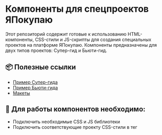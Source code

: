 # Компоненты для спецпроектов ЯПокупаю

Этот репозиторий содержит готовые к использованию HTML-компоненты, CSS-стили и JS-скрипты для создания специальных проектов на платформе ЯПокупаю. Компоненты предназначены для двух типов проектов: Супер-гид и Бьюти-гид.
## 📦 Полезные ссылки

 - [Пример Супер-гида](https://www.yapokupayu.ru/guide/superguide-ekb)
 - [Пример Бьюти-гида](https://www.yapokupayu.ru/guide/beautyguide-ekb)
 - [Макеты](https://www.figma.com/file/ZSmi1cVDFPDQ4YBVLmjNy1/%D0%9C%D0%BE%D0%B8-%D1%80%D0%B0%D0%B1%D0%BE%D1%82%D1%8B?node-id=2849-115&t=GkbdH9I20uELAUwJ-0)


## 🚀 Для работы компонентов необходимо:

- Подключить необходимые CSS и JS библиотеки
- Подключить соответствующие проекту CSS-стили в тег <style>
- Подключить соответствующие проекту JS-скрипты
- Скопировать html-разметку компонента в Источник CKEditor


## 📁 Структура

Все необходимые html-компоненты находятся в папках

```bash
  dist/components/landing-page/ - Компоненты Супер-гида
  dist/components/beauty-guide/ - Компоненты Бьюти-гида
```

Необходимый CSS для проектов находится в папке 
```bash
  dist/css/landing-page.min.css - Для Супер-гида
  dist/css/beauty-guide.min.css - Для Бьюти-гида
```

Необходимый JS для проектов находится в папке 
```bash
  dist/css/landing-page.min.js - Для Супер-гида
  dist/css/beauty-guide.min.js - Для Бьюти-гида
```

## 📚 Необходимые javascript библиотетки для Бьюти-гида

```html
<script src="https://cdn.jsdelivr.net/npm/swiper@9/swiper-bundle.min.js"></script>
<script src="https://kit.fontawesome.com/b642567569.js" crossorigin="anonymous"></script>
```

## 📚 Необходимые javascript библиотетки для Супер-гида

```html
<script src="https://kit.fontawesome.com/b642567569.js" crossorigin="anonymous"></script>
<script src="https://cdn.jsdelivr.net/npm/simple-parallax-js@5.5.1/dist/simpleParallax.min.js"></script>
<script src="https://unpkg.com/typewriter-effect@latest/dist/core.js"></script>
<script src="https://cdn.jsdelivr.net/npm/@splidejs/splide@4.1.4/dist/js/splide.min.js"></script>
```